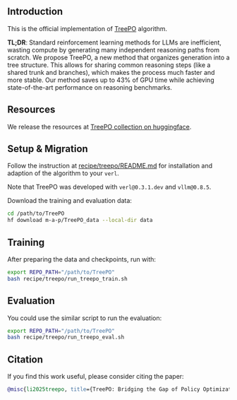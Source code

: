 
## Introduction

This is the official implementation of [TreePO](https://arxiv.org/abs/2508.17445) algorithm.

**TL;DR**: Standard reinforcement learning methods for LLMs are inefficient, wasting compute by generating many independent reasoning paths from scratch. We propose TreePO, a new method that organizes generation into a tree structure. This allows for sharing common reasoning steps (like a shared trunk and branches), which makes the process much faster and more stable. Our method saves up to 43% of GPU time while achieving state-of-the-art performance on reasoning benchmarks.

## Resources

We release the resources at [TreePO collection on huggingface](https://huggingface.co/collections/m-a-p/treepo-68ad9a7c078e83cb49cd9b2d).

## Setup & Migration

Follow the instruction at [recipe/treepo/README.md](./recipe/treepo/README.md) for installation and adaption of the algorithm to your `verl`.

Note that TreePO was developed with `verl@0.3.1.dev` and `vllm@0.8.5`.

Download the training and evaluation data:

```bash
cd /path/to/TreePO
hf download m-a-p/TreePO_data --local-dir data
```

## Training


After preparing the data and checkpoints, run with:

```bash
export REPO_PATH="/path/to/TreePO"
bash recipe/treepo/run_treepo_train.sh
```

## Evaluation

You could use the similar script to run the evaluation:

```bash
export REPO_PATH="/path/to/TreePO"
bash recipe/treepo/run_treepo_eval.sh
```


## Citation

If you find this work useful, please consider citing the paper:

```bib
@misc{li2025treepo, title={TreePO: Bridging the Gap of Policy Optimization and Efficacy and Inference Efficiency with Heuristic Tree-based Modeling}, author={Yizhi Li and Qingshui Gu and Zhoufutu Wen and Ziniu Li and Tianshun Xing and Shuyue Guo and Tianyu Zheng and Xin Zhou and Xingwei Qu and Wangchunshu Zhou and Zheng Zhang and Wei Shen and Qian Liu and Chenghua Lin and Jian Yang and Ge Zhang and Wenhao Huang}, year={2025}, eprint={2508.17445}, archivePrefix={arXiv}, primaryClass={cs.LG}, url={https://arxiv.org/abs/2508.17445}, howpublished = {\url{https://m-a-p.ai/TreePO}} }
```